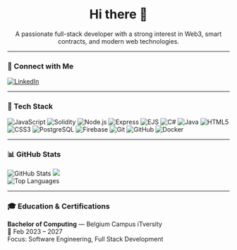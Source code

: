 <h1 align="center">Hi there 👋</h1>
<p align="center">A passionate full-stack developer with a strong interest in Web3, smart contracts, and modern web technologies.</p>

---

### 🔗 Connect with Me

[![LinkedIn](https://img.shields.io/badge/LinkedIn-0A66C2?style=flat&logo=linkedin&logoColor=white)](https://www.linkedin.com/in/magane-letsoalo-452444327/)

---

### 🧰 Tech Stack

![JavaScript](https://img.shields.io/badge/JavaScript-F7DF1E?style=flat&logo=javascript&logoColor=black)
![Solidity](https://img.shields.io/badge/Solidity-363636?style=flat&logo=solidity&logoColor=white)
![Node.js](https://img.shields.io/badge/Node.js-339933?style=flat&logo=node.js&logoColor=white)
![Express](https://img.shields.io/badge/Express.js-404D59?style=flat)
![EJS](https://img.shields.io/badge/EJS-2C3E50?style=flat)
![C#](https://img.shields.io/badge/C%23-239120?style=flat&logo=c-sharp&logoColor=white)
![Java](https://img.shields.io/badge/Java-ED8B00?style=flat&logo=java&logoColor=white)
![HTML5](https://img.shields.io/badge/HTML5-E34F26?style=flat&logo=html5&logoColor=white)
![CSS3](https://img.shields.io/badge/CSS3-1572B6?style=flat&logo=css3&logoColor=white)
![PostgreSQL](https://img.shields.io/badge/PostgreSQL-4169E1?style=flat&logo=postgresql&logoColor=white)
![Firebase](https://img.shields.io/badge/Firebase-FFCA28?style=flat&logo=firebase&logoColor=black)
![Git](https://img.shields.io/badge/Git-F05032?style=flat&logo=git&logoColor=white)
![GitHub](https://img.shields.io/badge/GitHub-181717?style=flat&logo=github&logoColor=white)
![Docker](https://img.shields.io/badge/Docker-2496ED?style=flat&logo=docker&logoColor=white)

---

### 📊 GitHub Stats

![GitHub Stats](https://github-readme-stats.vercel.app/api?username=KholdHart&show_icons=true&theme=tokyonight)
![](https://nirzak-streak-stats.vercel.app/?user=KholdHart&theme=dark&hide_border=false)<br/>
![Top Languages](https://github-readme-stats.vercel.app/api/top-langs/?username=KholdHart&layout=compact&theme=tokyonight)

---

### 🎓 Education & Certifications

**Bachelor of Computing** — Belgium Campus iTversity  
📆 Feb 2023 – 2027  
Focus: Software Engineering, Full Stack Development
